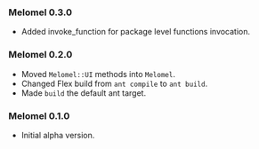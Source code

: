 ### Melomel 0.3.0
* Added invoke_function for package level functions invocation.

### Melomel 0.2.0
* Moved `Melomel::UI` methods into `Melomel`.
* Changed Flex build from `ant compile` to `ant build`.
* Made `build` the default ant target.

### Melomel 0.1.0
* Initial alpha version.